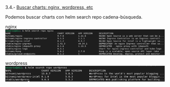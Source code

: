 3.4.- [Buscar charts: nginx, wordpress, etc](https://github.com/mikkgh/helm/blob/main/3.4.md)

Podemos buscar charts con helm search repo cadena-búsqueda.

nginx
![imagen](https://github.com/mikkgh/helm/blob/main/imagenes/3.4.png)


wordpress
![imagen](https://github.com/mikkgh/helm/blob/main/imagenes/3.5.png)

